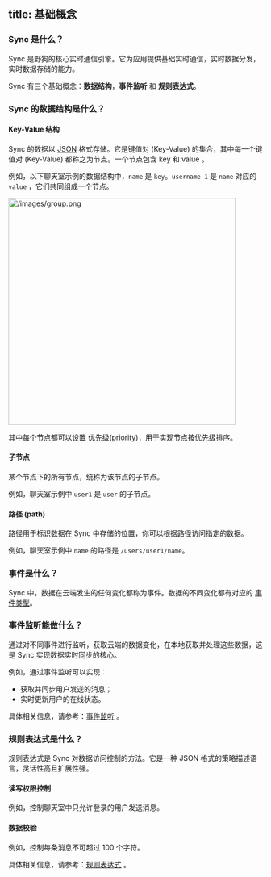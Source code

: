 title: 基础概念
---

### Sync 是什么？
Sync 是野狗的核心实时通信引擎。它为应用提供基础实时通信，实时数据分发，实时数据存储的能力。

Sync 有三个基础概念：**数据结构**，**事件监听** 和 **规则表达式**。


### Sync 的数据结构是什么？

#### Key-Value 结构
Sync 的数据以 [JSON](http://json.org/json-zh.html) 格式存储。它是键值对 (Key-Value) 的集合，其中每一个键值对 (Key-Value) 都称之为节点。一个节点包含 key 和 value 。

例如，以下聊天室示例的数据结构中，`name` 是 `key`。`username 1` 是 `name` 对应的 `value` ，它们共同组成一个节点。

<img src='/images/group.png' alt="/images/group.png" width="450">

其中每个节点都可以设置 [优先级(priority)](/guide/sync/web/save-data.html#设置节点优先级)，用于实现节点按优先级排序。

#### 子节点
某个节点下的所有节点，统称为该节点的子节点。

例如，聊天室示例中 `user1` 是 `user` 的子节点。

#### 路径 (path)
路径用于标识数据在 Sync 中存储的位置，你可以根据路径访问指定的数据。

例如，聊天室示例中 `name` 的路径是 `/users/user1/name`。


### 事件是什么？

Sync 中，数据在云端发生的任何变化都称为事件。数据的不同变化都有对应的 [事件类型](/guide/sync/web/retrieve-data.html#事件)。


### 事件监听能做什么？
通过对不同事件进行监听，获取云端的数据变化，在本地获取并处理这些数据，这是 Sync 实现数据实时同步的核心。

例如，通过事件监听可以实现：

- 获取并同步用户发送的消息；
- 实时更新用户的在线状态。

具体相关信息，请参考：[事件监听](/guide/sync/web/retrieve-data.html) 。

### 规则表达式是什么？ 
规则表达式是 Sync 对数据访问控制的方法。它是一种 JSON 格式的策略描述语言，灵活性高且扩展性强。

#### 读写权限控制
例如，控制聊天室中只允许登录的用户发送消息。

#### 数据校验
例如，控制每条消息不可超过 100 个字符。

具体相关信息，请参考：[规则表达式](/guide/sync/rules/introduce.html) 。